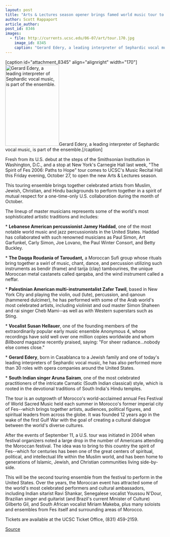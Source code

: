 ```yaml
---
layout: post
title: "Arts & Lectures season opener brings famed world music tour to UCSC"
author: Scott Rappaport
article_author: 
post_id: 8346
images:
  - file: http://currents.ucsc.edu/06-07/art/tour.170.jpg
    image_id: 8345
    caption: "Gerard Edery, a leading interpreter of Sephardic vocal music, is part of the ensemble."
---
```


[caption id="attachment_8345" align="alignright" width="170"]<a href="http://dev-ucsc-news.pantheonsite.io/wp-content/uploads/2006/10/tour.170.jpg"><img class="size-full wp-image-8345" src="http://dev-ucsc-news.pantheonsite.io/wp-content/uploads/2006/10/tour.170.jpg" alt="Gerard Edery, a leading interpreter of Sephardic vocal music, is part of the ensemble." width="170" height="256" /></a>Gerard Edery, a leading interpreter of Sephardic vocal music, is part of the ensemble.[/caption]
<a name="content" id="content"></a>
<p>
  Fresh from its U.S. debut at the steps of the Smithsonian Institution in Washington, D.C., and a stop at New York's Carnegie Hall last week, "The Spirit of Fes 2006: Paths to Hope" tour comes to UCSC's Music Recital Hall this Friday evening, October 27, to open the new Arts &amp; Lectures season.
</p>
<p>
  This touring ensemble brings together celebrated artists from Muslim, Jewish, Christian, and Hindu backgrounds to perform together in a spirit of mutual respect for a one-time-only U.S. collaboration during the month of October.
</p>
<p>
  The lineup of master musicians represents some of the world's most sophisticated artistic traditions and includes:
</p>
<p>
  * <strong>Lebanese American percussionist Jamey Haddad</strong>, one of the most notable world music and jazz percussionists in the United States. Haddad has collaborated with such renowned musicians as Paul Simon, Art Garfunkel, Carly Simon, Joe Lovano, the Paul Winter Consort, and Betty Buckley.
</p>
<p>
  * <strong>The Daqqa Roudania of Taroudant,</strong> a Moroccan Sufi group whose rituals bring together a swirl of music, chant, dance, and percussion utilizing such instruments as bendir (frame) and tarija (clay) tambourines, the unique Moroccan metal castanets called qarqaba, and the wind instrument called a neffar.
</p>
<p>
  * <strong>Palestinian American multi-instrumentalist Zafer Tawil</strong>, based in New York City and playing the violin, oud (lute), percussion, and qanoun (hammered dulcimer), he has performed with some of the Arab world's most celebrated artists, including violinist and oud master Simon Shaheen and rai singer Cheb Mami--as well as with Western superstars such as Sting.
</p>
<p>
  * <strong>Vocalist Susan Hellauer</strong>, one of the founding members of the extraordinarily popular early music ensemble Anonymous 4, whose recordings have sold well over one million copies worldwide and whom <i>Billboard</i> magazine recently praised, saying: "For sheer radiance...nobody else comes close."
</p>
<p>
  * <strong>Gerard Edery</strong>, born in Casablanca to a Jewish family and one of today's leading interpreters of Sephardic vocal music, he has also performed more than 30 roles with opera companies around the United States.
</p>
<p>
  * <strong>South Indian singer Aruna Sairam</strong>, one of the most celebrated practitioners of the intricate Carnatic (South Indian classical) style, which is rooted in the devotional traditions of South India's Hindu temples.
</p>
<p>
  The tour is an outgrowth of Morocco's world-acclaimed annual Fes Festival of World Sacred Music held each summer in Morocco's former imperial city of Fes--which brings together artists, audiences, political figures, and spiritual leaders from across the globe. It was founded 12 years ago in the wake of the first Gulf War with the goal of creating a cultural dialogue between the world's diverse cultures.
</p>
<p>
  After the events of September 11, a U.S. tour was initiated in 2004 when festival organizers noted a large drop in the number of Americans attending the Moroccan festival. The idea was to bring to this country the spirit of Fes--which for centuries has been one of the great centers of spiritual, political, and intellectual life within the Muslim world, and has been home to generations of Islamic, Jewish, and Christian communities living side-by-side.
</p>
<p>
  This will be the second touring ensemble from the festival to perform in the United States. Over the years, the Moroccan event has attracted some of the world's most celebrated performers and cultural ambassadors, including Indian sitarist Ravi Shankar, Senegalese vocalist Youssou N'Dour, Brazilian singer and guitarist (and Brazil's current Minister of Culture) Gilberto Gil, and South African vocalist Miriam Makeba, plus many soloists and ensembles from Fes itself and surrounding areas of Morocco.
</p>
<p>
  Tickets are available at the UCSC Ticket Office, (831) 459-2159.<br>
</p>
<p><a href="http://www1.ucsc.edu/currents/06-07/10-23/series.asp" title="Permalink to series">Source</a></p>
